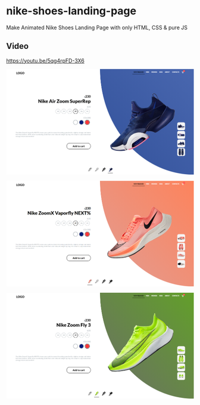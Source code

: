 # nike-shoes-landing-page
 Make Animated Nike Shoes Landing Page with only HTML, CSS & pure JS

## Video

https://youtu.be/5qg4rpFD-3X6

!["Make Animated Nike Shoes Landing Page with only HTML, CSS & pure JS"](https://raw.githubusercontent.com/MLX15/nike-shoes-landing-page/main/Screenshot_1.png "Make Animated Nike Shoes Landing Page with only HTML, CSS & pure JS")

!["Make Animated Nike Shoes Landing Page with only HTML, CSS & pure JS"](https://raw.githubusercontent.com/MLX15/nike-shoes-landing-page/main/Screenshot_2.png "Make Animated Nike Shoes Landing Page with only HTML, CSS & pure JS")

!["Make Animated Nike Shoes Landing Page with only HTML, CSS & pure JS"](https://raw.githubusercontent.com/MLX15/nike-shoes-landing-page/main/Screenshot_3.png "Make Animated Nike Shoes Landing Page with only HTML, CSS & pure JS")